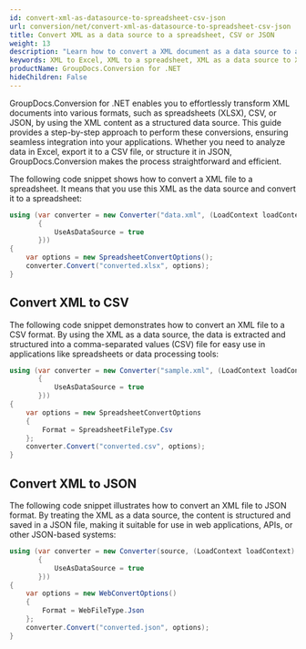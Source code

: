 ```yaml
---
id: convert-xml-as-datasource-to-spreadsheet-csv-json
url: conversion/net/convert-xml-as-datasource-to-spreadsheet-csv-json
title: Convert XML as a data source to a spreadsheet, CSV or JSON
weight: 13
description: "Learn how to convert a XML document as a data source to a spreadsheet, CSV or JSON using GroupDocs.Conversion for .NET."
keywords: XML to Excel, XML to a spreadsheet, XML as a data source to XLSX, Convert XML to Excel, XML to CSV, XML to JSON
productName: GroupDocs.Conversion for .NET
hideChildren: False
---
```


GroupDocs.Conversion for .NET enables you to effortlessly transform XML documents into various formats, such as spreadsheets (XLSX), CSV, or JSON, by using the XML content as a structured data source. This guide provides a step-by-step approach to perform these conversions, ensuring seamless integration into your applications. Whether you need to analyze data in Excel, export it to a CSV file, or structure it in JSON, GroupDocs.Conversion makes the process straightforward and efficient.

The following code snippet shows how to convert a XML file to a spreadsheet. It means that you use this XML as the data source and convert it to a spreadsheet:

```csharp
using (var converter = new Converter("data.xml", (LoadContext loadContext) => new XmlLoadOptions
       {
           UseAsDataSource = true
       }))
{
    var options = new SpreadsheetConvertOptions();
    converter.Convert("converted.xlsx", options);
}
```

## Convert XML to CSV

The following code snippet demonstrates how to convert an XML file to a CSV format. By using the XML as a data source, the data is extracted and structured into a comma-separated values (CSV) file for easy use in applications like spreadsheets or data processing tools:


```csharp
using (var converter = new Converter("sample.xml", (LoadContext loadContext) => new XmlLoadOptions
       {
           UseAsDataSource = true
       }))
{
    var options = new SpreadsheetConvertOptions
    {
        Format = SpreadsheetFileType.Csv
    };
    converter.Convert("converted.csv", options);
}
```

## Convert XML to JSON

The following code snippet illustrates how to convert an XML file to JSON format. By treating the XML as a data source, the content is structured and saved in a JSON file, making it suitable for use in web applications, APIs, or other JSON-based systems:

```csharp
using (var converter = new Converter(source, (LoadContext loadContext) => new XmlLoadOptions
       {
           UseAsDataSource = true
       }))
{
    var options = new WebConvertOptions()
    {
        Format = WebFileType.Json
    };
    converter.Convert("converted.json", options);
}
```
